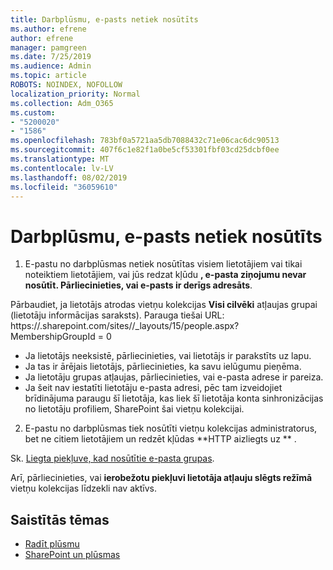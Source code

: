 ```yaml
---
title: Darbplūsmu, e-pasts netiek nosūtīts
ms.author: efrene
author: efrene
manager: pamgreen
ms.date: 7/25/2019
ms.audience: Admin
ms.topic: article
ROBOTS: NOINDEX, NOFOLLOW
localization_priority: Normal
ms.collection: Adm_O365
ms.custom:
- "5200020"
- "1586"
ms.openlocfilehash: 783bf0a5721aa5db7088432c71e06cac6dc90513
ms.sourcegitcommit: 407f6c1e82f1a0be5cf53301fbf03cd25dcbf0ee
ms.translationtype: MT
ms.contentlocale: lv-LV
ms.lasthandoff: 08/02/2019
ms.locfileid: "36059610"
---
```

# <a name="workflow-email-is-not-being-sent"></a>Darbplūsmu, e-pasts netiek nosūtīts

1. E-pastu no darbplūsmas netiek nosūtītas visiem lietotājiem vai tikai noteiktiem lietotājiem, vai jūs redzat kļūdu **, e-pasta ziņojumu nevar nosūtīt. Pārliecinieties, vai e-pasts ir derīgs adresāts**.

Pārbaudiet, ja lietotājs atrodas vietņu kolekcijas **Visi cilvēki** atļaujas grupai (lietotāju informācijas saraksts).  Parauga tiešai URL: https://<tenant>.sharepoint.com/sites/<sitename>/_layouts/15/people.aspx? MembershipGroupId = 0

- Ja lietotājs neeksistē, pārliecinieties, vai lietotājs ir parakstīts uz lapu. 
- Ja tas ir ārējais lietotājs, pārliecinieties, ka savu ielūgumu pieņēma.
- Ja lietotāju grupas atļaujas, pārliecinieties, vai e-pasta adrese ir pareiza.
- Ja šeit nav iestatīti lietotāju e-pasta adresi, pēc tam izveidojiet brīdinājuma paraugu šī lietotāja, kas liek šī lietotāja konta sinhronizācijas no lietotāju profiliem, SharePoint šai vietņu kolekcijai.
 
2. E-pastu no darbplūsmas tiek nosūtīti vietņu kolekcijas administratorus, bet ne citiem lietotājiem un redzēt kļūdas **HTTP aizliegts uz <spam> <spam> ** <spam> <spam>.
 

Sk. [Liegta piekļuve, kad nosūtītie e-pasta grupas](https://docs.microsoft.com/sharepoint/support/server-admin/access-denied-when-send-an-email-to-groups).

Arī, pārliecinieties, vai **ierobežotu piekļuvi lietotāja atļauju slēgts režīmā** vietņu kolekcijas līdzekli nav aktīvs.

## <a name="related-topics"></a>Saistītās tēmas
- [Radīt plūsmu](https://support.office.com/article/Create-a-flow-for-a-list-or-library-in-SharePoint-Online-or-OneDrive-for-Business-a9c3e03b-0654-46af-a254-20252e580d01) 
- [SharePoint un plūsmas](https://flow.microsoft.com/blog/sharepoint-and-flow/) 



